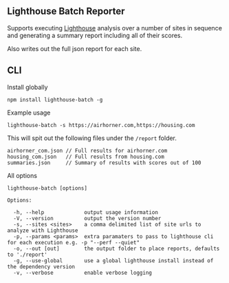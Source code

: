 ## Lighthouse Batch Reporter

Supports executing [Lighthouse](https://developers.google.com/web/tools/lighthouse) analysis over a number of sites in sequence and
generating a summary report including all of their scores.

Also writes out the full json report for each site.

## CLI

Install globally

    npm install lighthouse-batch -g

Example usage

    lighthouse-batch -s https://airhorner.com,https://housing.com

This will spit out the following files under the `/report` folder.

    airhorner_com.json // Full results for airhorner.com
    housing_com.json   // Full results from housing.com
    summaries.json     // Summary of results with scores out of 100  

All options

    lighthouse-batch [options]

    Options:

      -h, --help             output usage information
      -V, --version          output the version number
      -s, --sites <sites>    a comma delimited list of site urls to analyze with Lighthouse
      -p, --params <params>  extra paramaters to pass to lighthouse cli for each execution e.g. -p "--perf --quiet"
      -o, --out [out]        the output folder to place reports, defaults to './report'
      -g, --use-global       use a global lighthouse install instead of the dependency version
      -v, --verbose          enable verbose logging
